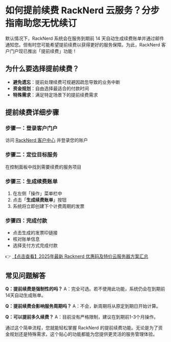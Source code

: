# 如何提前续费 RackNerd 云服务？分步指南助您无忧续订

默认情况下，RackNerd 系统会在服务到期前 14 天自动生成续费账单并通过邮件通知您。但有时您可能希望提前续费以获得更好的服务保障。为此，RackNerd 客户门户现已推出「提前续费」功能！

## 为什么要选择提前续费？
- **避免遗忘**：提前处理续费可规避因疏忽导致的业务中断
- **资金规划**：自由选择最适合的付款时间
- **特殊需求**：满足特定场景下的提前续费需求

## 提前续费详细步骤

### 步骤一：登录客户门户
访问 [RackNerd 客户中心](https://bit.ly/Rack_Nerd) 并登录您的账户

### 步骤二：定位目标服务
在控制面板中找到需要续费的服务项目

### 步骤三：生成续费账单
1. 在左侧「操作」菜单栏中
2. 点击「**生成续费账单**」按钮
3. 系统将立即创建下个计费周期的发票

### 步骤四：完成付款
- 点击生成的发票ID链接
- 核对账单信息
- 选择支付方式完成付款

👉 [【点击查看】2025年最新 Racknerd 优惠码及特价云服务器方案汇总](https://bit.ly/Rack_Nerd)

## 常见问题解答
**Q：提前续费是强制性的吗？**
A：完全可选。若不使用此功能，系统仍会在到期前14天自动生成账单。

**Q：提前续费会影响服务周期吗？**
A：不会，新周期将从原定到期日开始计算。

**Q：可以提前多久续费？**
A：目前没有严格限制，建议在到期前1-3个月操作。

通过这个简单流程，您就能轻松掌握 RackNerd 的提前续费功能。无论是为了资金规划还是特殊需求，这个贴心的功能都能为您提供更灵活的服务管理体验。